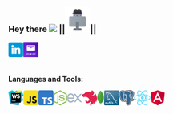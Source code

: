 ### Hey there <img src="https://media.giphy.com/media/hvRJCLFzcasrR4ia7z/giphy.gif" width="25px"> ||<img src="https://raw.githubusercontent.com/LLpanov/LLpanov/main/icons/personal.png" width="50px">||

<a href="https://www.linkedin.com/in/leonid-panov-a814aa23b/">
  <img align="left" alt="LinkedIn" width="30px" src="https://github.com/LLpanov/LLpanov/blob/main/icons/linkedin.png" />

</a>
<a href="https://mailto:leonardopanov@yahoo.com/">
  <img align="left" alt="Yahoo" width="30px" src="https://raw.githubusercontent.com/LLpanov/LLpanov/main/icons/yahoo.png" />
</a>


<br/>
<br/>
<br/>

**Languages and Tools:**


<img align="left" height="30" title="WebStorm"  src="https://raw.githubusercontent.com/LLpanov/LLpanov/main/icons/WebStorm.png"/>
<img align="left" height="30" title="JavaScript" src="https://raw.githubusercontent.com/LLpanov/LLpanov/main/icons/JavaScript.png"/>
<img align="left" height="30" title="TypeScript" src="https://raw.githubusercontent.com/LLpanov/LLpanov/main/icons/TypeScript.png"/>
<img align="left" height="30" title="NodeJs" src="https://raw.githubusercontent.com/LLpanov/LLpanov/main/icons/nodeJs.png"/>
<img align="left" height="30" title="expressJS" src="https://raw.githubusercontent.com/LLpanov/LLpanov/main/icons/icons8-express-js-480.png"/>
<img align="left" height="30" title="NestJS" src="https://raw.githubusercontent.com/LLpanov/LLpanov/main/icons/nestjs.png"/>
<img align="left" height="30" title="MongoDB" src="https://github.com/LLpanov/LLpanov/blob/main/icons/MongoDB.png"/>
<img align="left" height="30" title="MySQL"  src="https://raw.githubusercontent.com/LLpanov/LLpanov/main/icons/MySQL.png"/>
<img align="left" height="30" title="PostgreSQL"  src="https://raw.githubusercontent.com/LLpanov/LLpanov/main/icons/postgreess.png"/>
<img align="left" height="30" title="React"  src="https://raw.githubusercontent.com/LLpanov/LLpanov/main/icons/React.png"/>
<img align="left" height="30" title="Angular"  src="https://raw.githubusercontent.com/LLpanov/LLpanov/main/icons/Angular.png"/>


